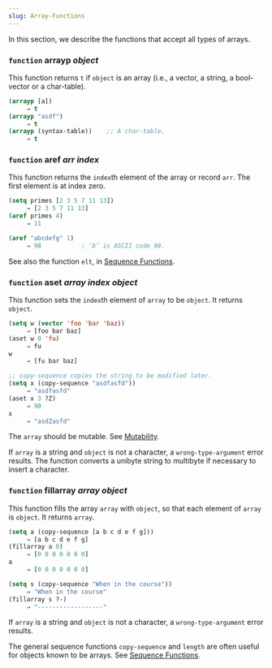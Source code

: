 ```yaml
---
slug: Array-Functions
---
```


In this section, we describe the functions that accept all types of arrays.

### <span className="tag function">`function`</span> **arrayp** *object*

This function returns `t` if `object` is an array (i.e., a vector, a string, a bool-vector or a char-table).

```lisp
(arrayp [a])
     ⇒ t
(arrayp "asdf")
     ⇒ t
(arrayp (syntax-table))    ;; A char-table.
     ⇒ t
```

### <span className="tag function">`function`</span> **aref** *arr index*

This function returns the `index`th element of the array or record `arr`. The first element is at index zero.

```lisp
(setq primes [2 3 5 7 11 13])
     ⇒ [2 3 5 7 11 13]
(aref primes 4)
     ⇒ 11
```

```lisp
(aref "abcdefg" 1)
     ⇒ 98           ; ‘b’ is ASCII code 98.
```

See also the function `elt`, in [Sequence Functions](Sequence-Functions).

### <span className="tag function">`function`</span> **aset** *array index object*

This function sets the `index`th element of `array` to be `object`. It returns `object`.

```lisp
(setq w (vector 'foo 'bar 'baz))
     ⇒ [foo bar baz]
(aset w 0 'fu)
     ⇒ fu
w
     ⇒ [fu bar baz]
```



```lisp
;; copy-sequence copies the string to be modified later.
(setq x (copy-sequence "asdfasfd"))
     ⇒ "asdfasfd"
(aset x 3 ?Z)
     ⇒ 90
x
     ⇒ "asdZasfd"
```

The `array` should be mutable. See [Mutability](Mutability).

If `array` is a string and `object` is not a character, a `wrong-type-argument` error results. The function converts a unibyte string to multibyte if necessary to insert a character.

### <span className="tag function">`function`</span> **fillarray** *array object*

This function fills the array `array` with `object`, so that each element of `array` is `object`. It returns `array`.

```lisp
(setq a (copy-sequence [a b c d e f g]))
     ⇒ [a b c d e f g]
(fillarray a 0)
     ⇒ [0 0 0 0 0 0 0]
a
     ⇒ [0 0 0 0 0 0 0]
```

```lisp
(setq s (copy-sequence "When in the course"))
     ⇒ "When in the course"
(fillarray s ?-)
     ⇒ "------------------"
```

If `array` is a string and `object` is not a character, a `wrong-type-argument` error results.

The general sequence functions `copy-sequence` and `length` are often useful for objects known to be arrays. See [Sequence Functions](Sequence-Functions).
